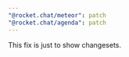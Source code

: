 ```yaml
---
"@rocket.chat/meteor": patch
"@rocket.chat/agenda": patch
---
```


This fix is just to show changesets.

